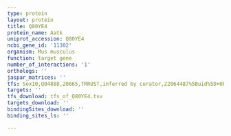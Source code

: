 ```yaml
---
type: protein
layout: protein
title: Q80YE4
protein_name: Aatk
uniprot_accession: Q80YE4
ncbi_gene_id: '11302'
organism: Mus musculus
function: target gene
number_of_interactions: '1'
orthologs: ''
jaspar_matrices: ''
tfs: Sox10,Q04888,20665,TRRUST,inferred by curator,22064487%5Buid%5D+OR+29087512%5Buid%5D,Yes
targets: ''
tfs_download: tfs_of_Q80YE4.tsv
targets_download: ''
bindingSites_download: ''
binding_sites_ls: ''

---
```

